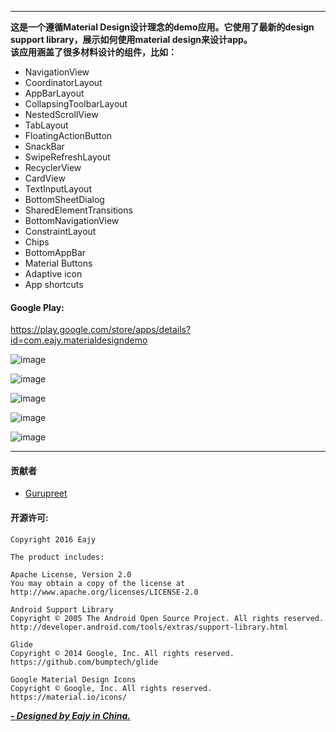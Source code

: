   
---  

**这是一个遵循Material Design设计理念的demo应用。它使用了最新的design support library，展示如何使用material design来设计app。  
该应用涵盖了很多材料设计的组件，比如：**  
- NavigationView  
- CoordinatorLayout  
- AppBarLayout  
- CollapsingToolbarLayout  
- NestedScrollView  
- TabLayout  
- FloatingActionButton  
- SnackBar  
- SwipeRefreshLayout  
- RecyclerView  
- CardView  
- TextInputLayout  
- BottomSheetDialog  
- SharedElementTransitions  
- BottomNavigationView  
- ConstraintLayout  
- Chips  
- BottomAppBar  
- Material Buttons  
- Adaptive icon  
- App shortcuts  

#### Google Play:  
https://play.google.com/store/apps/details?id=com.eajy.materialdesigndemo  
  
![image](https://github.com/Eajy/MaterialDesignDemo/blob/master/pictures/1.png)

![image](https://github.com/Eajy/MaterialDesignDemo/blob/master/pictures/2.png)

![image](https://github.com/Eajy/MaterialDesignDemo/blob/master/pictures/3.png)

![image](https://github.com/Eajy/MaterialDesignDemo/blob/master/pictures/pad_1.png)

![image](https://github.com/Eajy/MaterialDesignDemo/blob/master/pictures/pad_2.png)
  
---  

#### 贡献者  
- [Gurupreet](https://github.com/Gurupreet)  

#### 开源许可:  
    Copyright 2016 Eajy  
      
    The product includes:  
      
    Apache License, Version 2.0  
    You may obtain a copy of the license at  
    http://www.apache.org/licenses/LICENSE-2.0  
      
    Android Support Library  
    Copyright © 2005 The Android Open Source Project. All rights reserved. 
    http://developer.android.com/tools/extras/support-library.html  
      
    Glide  
    Copyright © 2014 Google, Inc. All rights reserved.  
    https://github.com/bumptech/glide  
      
    Google Material Design Icons  
    Copyright © Google, Inc. All rights reserved.  
    https://material.io/icons/
  
[_**- Designed by Eajy in China.**_](https://sites.google.com/view/eajy)